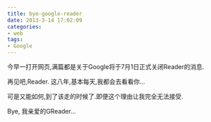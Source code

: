 ```yaml
---
title: bye-google-reader
date: 2013-3-14 17:02:09
categories:
- web
tags:
- Google
---
```


今早一打开网页,满篇都是关于Google将于7月1日正式关闭Reader的消息.

再见吧,Reader. 这八年,基本每天,我都会去看看你...

可是又能如何,到了该走的时候了.即便这个理由让我完全无法接受.

Bye, 我亲爱的GReader...